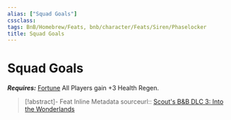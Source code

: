 ```yaml
---
alias: ["Squad Goals"]
cssclass: 
tags: BnB/Homebrew/Feats, bnb/character/Feats/Siren/Phaselocker
title: Squad Goals
---
```


# Squad Goals
***Requires:*** [Fortune](../../../../30-Sathe-Shuna/01-ObsidianTTRPGShare/TTRPGShare_Community_Vaults/Pathfinder_2E/Traits/Fortune.md)
All Players gain +3 Health Regen.

> [!abstract]- Feat Inline Metadata
> sourceurl:: [Scout's B&B DLC 3: Into the Wonderlands](https://docs.google.com/document/d/1MLOgrWwcLNTnP9PuXrKiLImy7SUh4hXO8arVUAlmdp0/edit)
